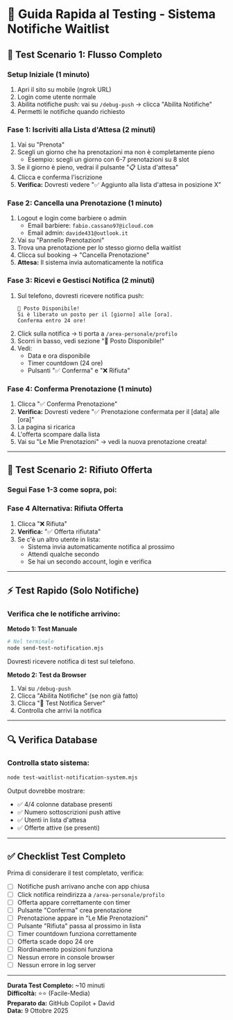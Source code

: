 # 🧪 Guida Rapida al Testing - Sistema Notifiche Waitlist

## 🎯 Test Scenario 1: Flusso Completo

### Setup Iniziale (1 minuto)
1. Apri il sito su mobile (ngrok URL)
2. Login come utente normale
3. Abilita notifiche push: vai su `/debug-push` → clicca "Abilita Notifiche"
4. Permetti le notifiche quando richiesto

### Fase 1: Iscriviti alla Lista d'Attesa (2 minuti)
1. Vai su "Prenota"
2. Scegli un giorno che ha prenotazioni ma non è completamente pieno
   - Esempio: scegli un giorno con 6-7 prenotazioni su 8 slot
3. Se il giorno è pieno, vedrai il pulsante "📋 Lista d'attesa"
4. Clicca e conferma l'iscrizione
5. **Verifica:** Dovresti vedere "✅ Aggiunto alla lista d'attesa in posizione X"

### Fase 2: Cancella una Prenotazione (1 minuto)
1. Logout e login come barbiere o admin
   - Email barbiere: `fabio.cassano97@icloud.com`
   - Email admin: `davide431@outlook.it`
2. Vai su "Pannello Prenotazioni"
3. Trova una prenotazione per lo stesso giorno della waitlist
4. Clicca sul booking → "Cancella Prenotazione"
5. **Attesa:** Il sistema invia automaticamente la notifica

### Fase 3: Ricevi e Gestisci Notifica (2 minuti)
1. Sul telefono, dovresti ricevere notifica push:
   ```
   🎉 Posto Disponibile!
   Si è liberato un posto per il [giorno] alle [ora].
   Conferma entro 24 ore!
   ```
2. Click sulla notifica → ti porta a `/area-personale/profilo`
3. Scorri in basso, vedi sezione "🎉 Posto Disponibile!"
4. Vedi:
   - Data e ora disponibile
   - Timer countdown (24 ore)
   - Pulsanti "✅ Conferma" e "❌ Rifiuta"

### Fase 4: Conferma Prenotazione (1 minuto)
1. Clicca "✅ Conferma Prenotazione"
2. **Verifica:** Dovresti vedere "✅ Prenotazione confermata per il [data] alle [ora]"
3. La pagina si ricarica
4. L'offerta scompare dalla lista
5. Vai su "Le Mie Prenotazioni" → vedi la nuova prenotazione creata!

---

## 🔄 Test Scenario 2: Rifiuto Offerta

### Segui Fase 1-3 come sopra, poi:

### Fase 4 Alternativa: Rifiuta Offerta
1. Clicca "❌ Rifiuta"
2. **Verifica:** "✅ Offerta rifiutata"
3. Se c'è un altro utente in lista:
   - Sistema invia automaticamente notifica al prossimo
   - Attendi qualche secondo
   - Se hai un secondo account, login e verifica

---

## ⚡ Test Rapido (Solo Notifiche)

### Verifica che le notifiche arrivino:

**Metodo 1: Test Manuale**
```bash
# Nel terminale
node send-test-notification.mjs
```
Dovresti ricevere notifica di test sul telefono.

**Metodo 2: Test da Browser**
1. Vai su `/debug-push`
2. Clicca "Abilita Notifiche" (se non già fatto)
3. Clicca "🧪 Test Notifica Server"
4. Controlla che arrivi la notifica

---

## 🔍 Verifica Database

### Controlla stato sistema:
```bash
node test-waitlist-notification-system.mjs
```

Output dovrebbe mostrare:
- ✅ 4/4 colonne database presenti
- ✅ Numero sottoscrizioni push attive
- ✅ Utenti in lista d'attesa
- ✅ Offerte attive (se presenti)

---

## ✅ Checklist Test Completo

Prima di considerare il test completato, verifica:

- [ ] Notifiche push arrivano anche con app chiusa
- [ ] Click notifica reindirizza a `/area-personale/profilo`
- [ ] Offerta appare correttamente con timer
- [ ] Pulsante "Conferma" crea prenotazione
- [ ] Prenotazione appare in "Le Mie Prenotazioni"
- [ ] Pulsante "Rifiuta" passa al prossimo in lista
- [ ] Timer countdown funziona correttamente
- [ ] Offerta scade dopo 24 ore
- [ ] Riordinamento posizioni funziona
- [ ] Nessun errore in console browser
- [ ] Nessun errore in log server

---

**Durata Test Completo:** ~10 minuti  
**Difficoltà:** ⭐⭐ (Facile-Media)  
**Preparato da:** GitHub Copilot + David  
**Data:** 9 Ottobre 2025
